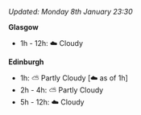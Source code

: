 *Updated: Monday 8th January 23:30*

**Glasgow**

* 1h - 12h: :cloud: Cloudy

**Edinburgh**

* 1h: :partly_sunny: Partly Cloudy [:cloud: as of 1h]
* 2h - 4h: :partly_sunny: Partly Cloudy
* 5h - 12h: :cloud: Cloudy
